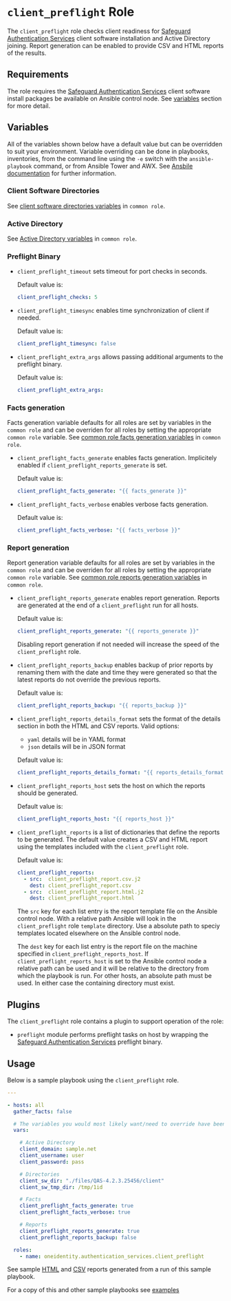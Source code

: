 # `client_preflight` Role

The `client_preflight` role checks client readiness for [Safeguard Authentication Services](https://www.oneidentity.com/products/authentication-services/) client software installation and Active Directory joining.  Report generation can be enabled to provide CSV and HTML reports of the results.

## Requirements

The role requires the [Safeguard Authentication Services](https://www.oneidentity.com/products/authentication-services/) client software install packages be available on Ansible control node.  See [variables](##Variables) section for more detail.

## Variables

All of the variables shown below have a default value but can be overridden to suit your environment.  Variable overriding can be done in playbooks, inventories, from the command line using the `-e` switch with the `ansible-playbook` command, or from Ansible Tower and AWX.  See [Ansbile documentation](https://docs.ansible.com/ansible/latest/user_guide/playbooks_variables.html) for further information. 

### Client Software Directories

See [client software directories variables](./COMMON.md##ClientSoftwareDirectories) in `common role`.

### Active Directory

See [Active Directory variables](./COMMON.md##ActiveDirectory) in `common role`.

### Preflight Binary

* `client_preflight_timeout` sets timeout for port checks in seconds.

    Default value is: 
    ```yaml
    client_preflight_checks: 5
    ```

* `client_preflight_timesync` enables time synchronization of client if needed.

    Default value is: 
    ```yaml
    client_preflight_timesync: false
    ```

* `client_preflight_extra_args` allows passing additional arguments to the preflight binary.

    Default value is: 
    ```yaml
    client_preflight_extra_args:
    ```

### Facts generation

Facts generation variable defaults for all roles are set by variables in the `common role` and can be overriden for all roles by setting the appropriate `common role` variable.  See [common role facts generation variables](./COMMON.md##FactsGeneration) in `common role`.

* `client_preflight_facts_generate` enables facts generation.  Implicitely enabled if `client_preflight_reports_generate` is set.

    Default value is: 
    ```yaml
    client_preflight_facts_generate: "{{ facts_generate }}"
    ```

* `client_preflight_facts_verbose` enables verbose facts generation.

    Default value is: 
    ```yaml
    client_preflight_facts_verbose: "{{ facts_verbose }}"
    ```

### Report generation

Report generation variable defaults for all roles are set by variables in the `common role` and can be overriden for all roles by setting the appropriate `common role` variable.  See [common role reports generation variables](./COMMON.md##ReportsGeneration) in `common role`.

* `client_preflight_reports_generate` enables report generation.  Reports are generated at the end of a `client_preflight` run for all hosts.

    Default value is: 
    ```yaml
    client_preflight_reports_generate: "{{ reports_generate }}"
    ```

  Disabling report generation if not needed will increase the speed of the `client_preflight` role.

* `client_preflight_reports_backup` enables backup of prior reports by renaming them with the date and time they were generated so that the latest reports do not override the previous reports.

    Default value is: 
    ```yaml
    client_preflight_reports_backup: "{{ reports_backup }}"

    ```

* `client_preflight_reports_details_format` sets the format of the details section in both the HTML and CSV reports.  Valid options:
    * `yaml` details will be in YAML format
    * `json` details will be in JSON format

    Default value is: 
    ```yaml
    client_preflight_reports_details_format: "{{ reports_details_format }}"

    ```

* `client_preflight_reports_host` sets the host on which the reports should be generated. 

    Default value is: 
    ```yaml
    client_preflight_reports_host: "{{ reports_host }}"
    ```

* `client_preflight_reports` is a list of dictionaries that define the reports to be generated.  The default value creates a CSV and HTML report using the templates included with the `client_preflight` role.

  Default value is:
    ```yaml
    client_preflight_reports: 
      - src:  client_preflight_report.csv.j2   
        dest: client_preflight_report.csv
      - src:  client_preflight_report.html.j2
        dest: client_preflight_report.html
    ```
  
  The `src` key for each list entry is the report template file on the Ansible control node.  With a relative path Ansible will look in the `client_preflight` role `template` directory.  Use a absolute path to speciy templates located elsewhere on the Ansible control node.

  The `dest` key for each list entry is the report file on the machine specified in `client_preflight_reports_host`.  If `client_preflight_reports_host` is set to the Ansible control node a relative path can be used and it will be relative to the directory from which the playbook is run.  For other hosts, an absolute path must be used.  In either case the containing directory must exist.

## Plugins

The `client_preflight` role contains a plugin to support operation of the role:

* `preflight` module performs preflight tasks on host by wrapping the [Safeguard Authentication Services](https://www.oneidentity.com/products/authentication-services/) preflight binary.

## Usage

Below is a sample playbook using the `client_preflight` role.

```yaml
---

- hosts: all 
  gather_facts: false

  # The variables you would most likely want/need to override have been included
  vars:

    # Active Directory
    client_domain: sample.net
    client_username: user
    client_password: pass

    # Directories
    client_sw_dir: "./files/QAS-4.2.3.25456/client"
    client_sw_tmp_dir: /tmp/1id

    # Facts
    client_preflight_facts_generate: true
    client_preflight_facts_verbose: true

    # Reports
    client_preflight_reports_generate: true
    client_preflight_reports_backup: false 

  roles:
    - name: oneidentity.authentication_services.client_preflight
```

See sample [HTML](http://htmlpreview.github.io/?https://github.com/OneIdentity/ansible-authentication-services/blob/master/docs/client_preflight_report.html) and [CSV](client_preflight_report.csv) reports generated from a run of this sample playbook.

For a copy of this and other sample playbooks see [examples](../examples/README.md)
